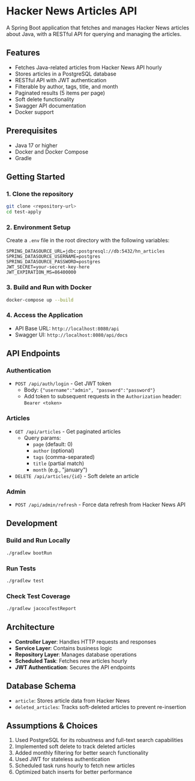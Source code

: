 # Hacker News Articles API

A Spring Boot application that fetches and manages Hacker News articles about Java, with a RESTful API for querying and managing the articles.

## Features

- Fetches Java-related articles from Hacker News API hourly
- Stores articles in a PostgreSQL database
- RESTful API with JWT authentication
- Filterable by author, tags, title, and month
- Paginated results (5 items per page)
- Soft delete functionality
- Swagger API documentation
- Docker support

## Prerequisites

- Java 17 or higher
- Docker and Docker Compose
- Gradle

## Getting Started

### 1. Clone the repository
```bash
git clone <repository-url>
cd test-apply
```

### 2. Environment Setup
Create a `.env` file in the root directory with the following variables:
```env
SPRING_DATASOURCE_URL=jdbc:postgresql://db:5432/hn_articles
SPRING_DATASOURCE_USERNAME=postgres
SPRING_DATASOURCE_PASSWORD=postgres
JWT_SECRET=your-secret-key-here
JWT_EXPIRATION_MS=86400000
```

### 3. Build and Run with Docker
```bash
docker-compose up --build
```

### 4. Access the Application
- API Base URL: `http://localhost:8080/api`
- Swagger UI: `http://localhost:8080/api/docs`

## API Endpoints

### Authentication
- `POST /api/auth/login` - Get JWT token
  - Body: `{"username":"admin", "password":"password"}`
  - Add token to subsequent requests in the `Authorization` header: `Bearer <token>`

### Articles
- `GET /api/articles` - Get paginated articles
  - Query params: 
    - `page` (default: 0)
    - `author` (optional)
    - `tags` (comma-separated)
    - `title` (partial match)
    - `month` (e.g., "january")
- `DELETE /api/articles/{id}` - Soft delete an article

### Admin
- `POST /api/admin/refresh` - Force data refresh from Hacker News API

## Development

### Build and Run Locally
```bash
./gradlew bootRun
```

### Run Tests
```bash
./gradlew test
```

### Check Test Coverage
```bash
./gradlew jacocoTestReport
```

## Architecture

- **Controller Layer**: Handles HTTP requests and responses
- **Service Layer**: Contains business logic
- **Repository Layer**: Manages database operations
- **Scheduled Task**: Fetches new articles hourly
- **JWT Authentication**: Secures the API endpoints

## Database Schema

- `article`: Stores article data from Hacker News
- `deleted_articles`: Tracks soft-deleted articles to prevent re-insertion

## Assumptions & Choices

1. Used PostgreSQL for its robustness and full-text search capabilities
2. Implemented soft delete to track deleted articles
3. Added monthly filtering for better search functionality
4. Used JWT for stateless authentication
5. Scheduled task runs hourly to fetch new articles
6. Optimized batch inserts for better performance
